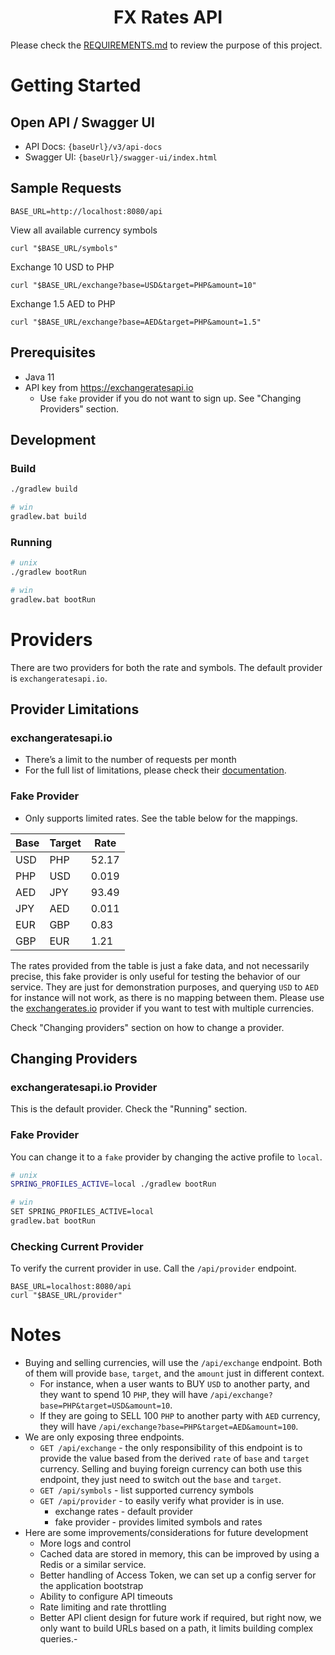 <h1 align="center">FX Rates API</h1>

Please check the [REQUIREMENTS.md](./REQUIREMENTS.md) to review the purpose of this project.

# Getting Started

## Open API / Swagger UI

- API Docs: `{baseUrl}/v3/api-docs`
- Swagger UI: `{baseUrl}/swagger-ui/index.html`

## Sample Requests

```shell
BASE_URL=http://localhost:8080/api
```

View all available currency symbols
```shell
curl "$BASE_URL/symbols"
```

Exchange 10 USD to PHP
```shell
curl "$BASE_URL/exchange?base=USD&target=PHP&amount=10"
```

Exchange 1.5 AED to PHP
```shell
curl "$BASE_URL/exchange?base=AED&target=PHP&amount=1.5"
```

## Prerequisites

- Java 11
- API key from https://exchangeratesapi.io
  - Use `fake` provider if you do not want to sign up. See "Changing Providers" section.

## Development

### Build

```sh
./gradlew build

# win
gradlew.bat build
```

### Running

```sh
# unix
./gradlew bootRun

# win
gradlew.bat bootRun
```

# Providers

There are two providers for both the rate and symbols. The default provider is `exchangeratesapi.io`.

## Provider Limitations

### exchangeratesapi.io

- There’s a limit to the number of requests per month
- For the full list of limitations, please check their [documentation](https://exchangeratesapi.io/documentation/).

### Fake Provider

- Only supports limited rates. See the table below for the mappings.

| Base | Target | Rate  |
|------|--------|-------|
| USD  | PHP    | 52.17 |
| PHP  | USD    | 0.019 |
| AED  | JPY    | 93.49 |
| JPY  | AED    | 0.011 |
| EUR  | GBP    | 0.83  |
| GBP  | EUR    | 1.21  |

The rates provided from the table is just a fake data, and not necessarily precise, this fake provider is only useful
for testing the behavior of our service. They are just for demonstration purposes, and querying `USD` to `AED` for
instance will not work, as there is no mapping between them. Please use the [exchangerates.io](http://exchangerates.io)
provider if you want to test with multiple currencies.

Check "Changing providers" section on how to change a provider.

## Changing Providers

### exchangeratesapi.io Provider

This is the default provider. Check the "Running" section.

### Fake Provider

You can change it to a `fake` provider by changing the active profile to `local`.

```bash
# unix
SPRING_PROFILES_ACTIVE=local ./gradlew bootRun

# win
SET SPRING_PROFILES_ACTIVE=local
gradlew.bat bootRun
```

### Checking Current Provider

To verify the current provider in use. Call the `/api/provider` endpoint.

```shell
BASE_URL=localhost:8080/api
curl "$BASE_URL/provider"
```

# Notes

- Buying and selling currencies, will use the `/api/exchange` endpoint. Both of them will provide `base`, `target`, and the `amount` just in different context.
  - For instance, when a user wants to BUY `USD` to another party, and they want to spend 10 `PHP`, they will have `/api/exchange?base=PHP&target=USD&amount=10`.
  - If they are going to SELL 100 `PHP` to another party with `AED` currency, they will have `/api/exchange?base=PHP&target=AED&amount=100`.
- We are only exposing three endpoints.
  - `GET /api/exchange` - the only responsibility of this endpoint is to provide the value based from the derived `rate` of `base` and `target` currency. Selling and buying foreign currency can both use this endpoint, they just need to switch out the `base` and `target`.
  - `GET /api/symbols` - list supported currency symbols
  - `GET /api/provider` - to easily verify what provider is in use.
    - exchange rates - default provider
    - fake provider - provides limited symbols and rates
- Here are some improvements/considerations for future development
  - More logs and control
  - Cached data are stored in memory, this can be improved by using a Redis or a similar service.
  - Better handling of Access Token, we can set up a config server for the application bootstrap
  - Ability to configure API timeouts
  - Rate limiting and rate throttling
  - Better API client design for future work if required, but right now, we only want to build URLs based on a path, it limits building complex queries.- 
